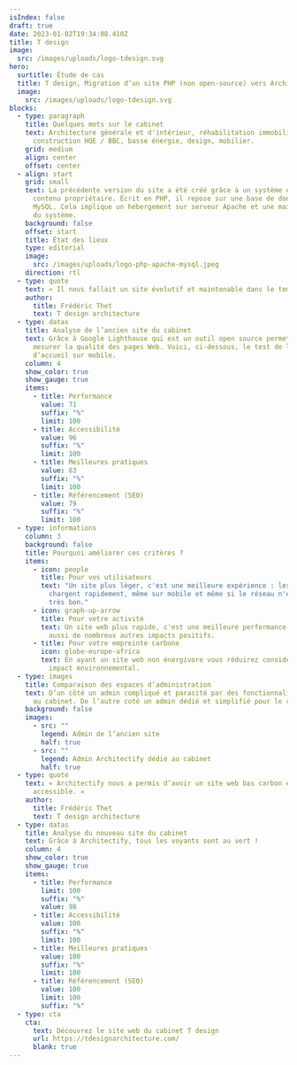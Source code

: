 ```yaml
---
isIndex: false
draft: true
date: 2023-01-02T19:34:08.410Z
title: T design
image:
  src: /images/uploads/logo-tdesign.svg
hero:
  surtitle: Étude de cas
  title: T design, Migration d’un site PHP (non open-source) vers Architectify
  image:
    src: /images/uploads/logo-tdesign.svg
blocks:
  - type: paragraph
    title: Quelques mots sur le cabinet
    text: Architecture générale et d'intérieur, réhabilitation immobilière,
      construction HQE / BBC, basse énergie, design, mobilier.
    grid: medium
    align: center
    offset: center
  - align: start
    grid: small
    text: La précédente version du site a été créé grâce à un système de gestion de
      contenu propriétaire. Écrit en PHP, il repose sur une base de données
      MySQL. Cela implique un hébergement sur serveur Apache et une maintenance
      du système.
    background: false
    offset: start
    title: État des lieux
    type: editorial
    image:
      src: /images/uploads/logo-php-apache-mysql.jpeg
    direction: rtl
  - type: quote
    text: « Il nous fallait un site évolutif et maintenable dans le temps »
    author:
      title: Frédéric Thet
      text: T design architecture
  - type: datas
    title: Analyse de l’ancien site du cabinet
    text: Grâce à Google Lighthouse qui est un outil open source permettant de
      mesurer la qualité des pages Web. Voici, ci-dessous, le test de la page
      d’accueil sur mobile.
    column: 4
    show_color: true
    show_gauge: true
    items:
      - title: Performance
        value: 71
        suffix: "%"
        limit: 100
      - title: Accessibilité
        value: 96
        suffix: "%"
        limit: 100
      - title: Meilleures pratiques
        value: 83
        suffix: "%"
        limit: 100
      - title: Référencement (SE0)
        value: 79
        suffix: "%"
        limit: 100
  - type: informations
    column: 3
    background: false
    title: Pourquoi améliorer ces critères ?
    items:
      - icon: people
        title: Pour vos utilisateurs
        text: "Un site plus léger, c'est une meilleure expérience : les pages se
          chargent rapidement, même sur mobile et même si le réseau n'est pas
          très bon."
      - icon: graph-up-arrow
        title: Pour votre activité
        text: Un site web plus rapide, c'est une meilleure performance business. Cela a
          aussi de nombreux autres impacts positifs.
      - title: Pour votre empreinte carbone
        icon: globe-europe-africa
        text: En ayant un site web non énergivore vous réduirez considérablement votre
          impact environnemental.
  - type: images
    title: Comparaison des espaces d’administration
    text: D’un côté un admin compliqué et parasité par des fonctionnalités inutiles
      au cabinet. De l’autre coté un admin dédié et simplifié pour le cabinet.
    background: false
    images:
      - src: ""
        legend: Admin de l’ancien site
        half: true
      - src: ""
        legend: Admin Architectify dédié au cabinet
        half: true
  - type: quote
    text: « Architectify nous a permis d’avoir un site web bas carbon et
      accessible. »
    author:
      title: Frédéric Thet
      text: T design architecture
  - type: datas
    title: Analyse du nouveau site du cabinet
    text: Grâce à Architectify, tous les voyants sont au vert !
    column: 4
    show_color: true
    show_gauge: true
    items:
      - title: Performance
        limit: 100
        suffix: "%"
        value: 98
      - title: Accessibilité
        value: 100
        suffix: "%"
        limit: 100
      - title: Meilleures pratiques
        value: 100
        suffix: "%"
        limit: 100
      - title: Référencement (SE0)
        value: 100
        limit: 100
        suffix: "%"
  - type: cta
    cta:
      text: Découvrez le site web du cabinet T design
      url: https://tdesignarchitecture.com/
      blank: true
---
```

